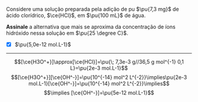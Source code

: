 Considere uma solução preparada pela adição de pu $\pu{7,3 mg}$ de ácido clorídrico, $\ce{HCl}$, em $\pu{100 mL}$ de água.

**Assinale** a alternativa que mais se aproxima da concentração de íons hidróxido nessa solução em $\pu{25 \degree C}$.

- [x] $\pu{5,0e-12 mol.L-1}$

---

$$[\ce{H3O^+}]\approx[\ce{HCl}]=\pu{\; 7,3e-3 g//36,5 g mol^{-1} 0,1 L}=\pu{2e-3 mol.L-1}$$
$$[\ce{H3O^+}][\ce{OH^-}]=\pu{10^{-14} mol^2 L^{-2}}\implies\pu{2e-3 mol.L-1}[\ce{OH^-}]=\pu{10^{-14} mol^2 L^{-2}}\implies$$
$$\implies [\ce{OH^-}]=\pu{5e-12 mol.L-1}$$
